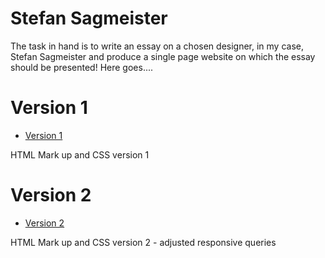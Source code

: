  Stefan Sagmeister
========================

The task in hand is to write an essay on a chosen designer, in my case, Stefan Sagmeister and produce a single page website on which the essay should be presented! Here goes....

Version 1
=================

+ [Version 1](https://barryrooney.github.io/sagmeister-2/sagmeister.html)

HTML Mark up and CSS version 1

Version 2
=================

+ [Version 2](https://barryrooney.github.io/sagmeister-2/sagmeister2.html)

HTML Mark up and CSS version 2 - adjusted responsive queries


